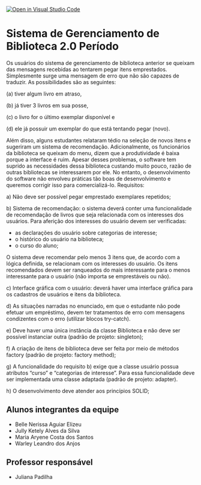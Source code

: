 [![Open in Visual Studio Code](https://classroom.github.com/assets/open-in-vscode-718a45dd9cf7e7f842a935f5ebbe5719a5e09af4491e668f4dbf3b35d5cca122.svg)](https://classroom.github.com/online_ide?assignment_repo_id=12991884&assignment_repo_type=AssignmentRepo)
# Sistema de Gerenciamento de Biblioteca 2.0 Período

Os usuários do sistema de gerenciamento de biblioteca anterior se queixam das mensagens recebidas ao
tentarem pegar itens emprestados. Simplesmente surge uma mensagem de erro que não são capazes de
traduzir. As possibilidades são as seguintes:

(a) tiver algum livro em atraso, 

(b) já tiver 3 livros em sua posse,

(c) o livro for o último exemplar disponível e 

(d) ele já possuir um exemplar do que está tentando pegar
(novo).

Além disso, alguns estudantes relataram tédio na seleção de novos itens e sugeriram um sistema
de recomendação. Adicionalmente, os funcionários da biblioteca se queixam do menu, dizem que a
produtividade é baixa porque a interface é ruim. Apesar desses problemas, o software tem suprido as
necessidades dessa biblioteca custando muito pouco, razão de outras bibliotecas se interessarem por ele.
No entanto, o desenvolvimento do software não envolveu práticas tão boas de desenvolvimento e
queremos corrigir isso para comercializá-lo.
Requisitos:

a) Não deve ser possível pegar emprestado exemplares repetidos;

b) Sistema de recomendação: o sistema deverá conter uma funcionalidade de recomendação de livros
que seja relacionada com os interesses dos usuários. Para aferição dos interesses do usuário devem ser
verificadas:

- as declarações do usuário sobre categorias de interesse;
- o histórico do usuário na biblioteca;
- o curso do aluno;

O sistema deve recomendar pelo menos 3 itens que, de acordo com a lógica definida, se relacionam
com os interesses do usuário. Os itens recomendados devem ser ranqueados do mais interessante
para o menos interessante para o usuário (não importa se emprestáveis ou não).

c) Interface gráfica com o usuário: deverá haver uma interface gráfica para os cadastros de usuários e
itens da biblioteca.

d) As situações narradas no enunciado, em que o estudante não pode efetuar um empréstimo, devem ter
tratamentos de erro com mensagens condizentes com o erro (utilizar blocos try-catch).

e) Deve haver uma única instância da classe Biblioteca e não deve ser possível instanciar outra
(padrão de projeto: singleton);

f) A criação de itens de biblioteca deve ser feita por meio de métodos factory (padrão de projeto: factory
method);

g) A funcionalidade do requisito b) exige que a classe usuário possua atributos “curso” e “categorias de
interesse”. Para essa funcionalidade deve ser implementada uma classe adaptada (padrão de projeto:
adapter).

h) O desenvolvimento deve atender aos princípios SOLID;

## Alunos integrantes da equipe

- Belle Nerissa Aguiar Elizeu
- Jully Ketely Alves da Silva
- Maria Aryene Costa dos Santos
- Warley Leandro dos Anjos

## Professor responsável 

- Juliana Padilha

